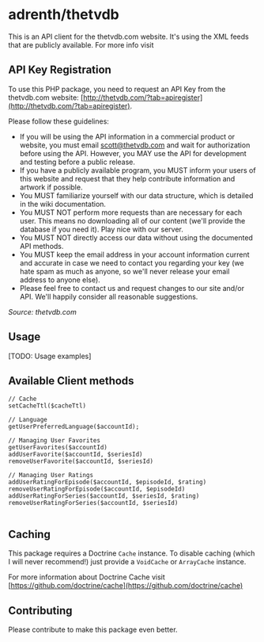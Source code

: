# adrenth/thetvdb

This is an API client for the thetvdb.com website. It's using the XML feeds that are publicly available. For more info visit 

## API Key Registration

To use this PHP package, you need to request an API Key from the thetvdb.com website: [http://thetvdb.com/?tab=apiregister](http://thetvdb.com/?tab=apiregister).

Please follow these guidelines:

* If you will be using the API information in a commercial product or website, you must email [scott@thetvdb.com](mailto:scott@thetvdb.com) and wait for authorization before using the API. However, you MAY use the API for development and testing before a public release.
* If you have a publicly available program, you MUST inform your users of this website and request that they help contribute information and artwork if possible.
* You MUST familiarize yourself with our data structure, which is detailed in the wiki documentation.
* You MUST NOT perform more requests than are necessary for each user. This means no downloading all of our content (we'll provide the database if you need it). Play nice with our server.
* You MUST NOT directly access our data without using the documented API methods.
* You MUST keep the email address in your account information current and accurate in case we need to contact you regarding your key (we hate spam as much as anyone, so we'll never release your email address to anyone else).
* Please feel free to contact us and request changes to our site and/or API. We'll happily consider all reasonable suggestions.

*Source: thetvdb.com*

## Usage

[TODO: Usage examples]

## Available Client methods
````
// Cache
setCacheTtl($cacheTtl)

// Language
getUserPreferredLanguage($accountId);

// Managing User Favorites
getUserFavorites($accountId)
addUserFavorite($accountId, $seriesId)
removeUserFavorite($accountId, $seriesId)

// Managing User Ratings
addUserRatingForEpisode($accountId, $episodeId, $rating)
removeUserRatingForEpisode($accountId, $episodeId)
addUserRatingForSeries($accountId, $seriesId, $rating)
removeUserRatingForSeries($accountId, $seriesId)


````


## Caching

This package requires a Doctrine `Cache` instance. To disable caching (which I will never recommend!) just provide a `VoidCache` or `ArrayCache` instance.

For more information about Doctrine Cache visit [https://github.com/doctrine/cache](https://github.com/doctrine/cache)

## Contributing

Please contribute to make this package even better.